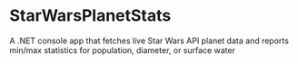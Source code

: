 # StarWarsPlanetStats
A .NET console app that fetches live Star Wars API planet data and reports min/max statistics for population, diameter, or surface water
